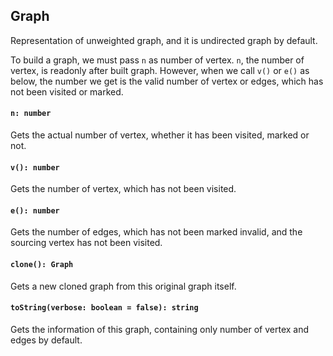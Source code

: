 <a name="t"></a>

<a name="graph"></a>
## Graph
Representation of unweighted graph, and it is undirected graph by default.

To build a graph, we must pass `n` as number of vertex. `n`, 
the number of vertex, is readonly after built graph.
However, when we call `v()` or `e()` as below, 
the number we get is the valid number of vertex or edges, 
which has not been visited or marked.

#### `n: number`
Gets the actual number of vertex, whether it has been visited, marked or not.
#### `v(): number`
Gets the number of vertex, which has not been visited.
#### `e(): number`
Gets the number of edges, which has not been marked invalid, and the sourcing vertex has not been visited.
#### `clone(): Graph`
Gets a new cloned graph from this original graph itself.
#### `toString(verbose: boolean = false): string`
Gets the information of this graph, containing only number of vertex and edges by default.

<!--[Back to top](#t)-->